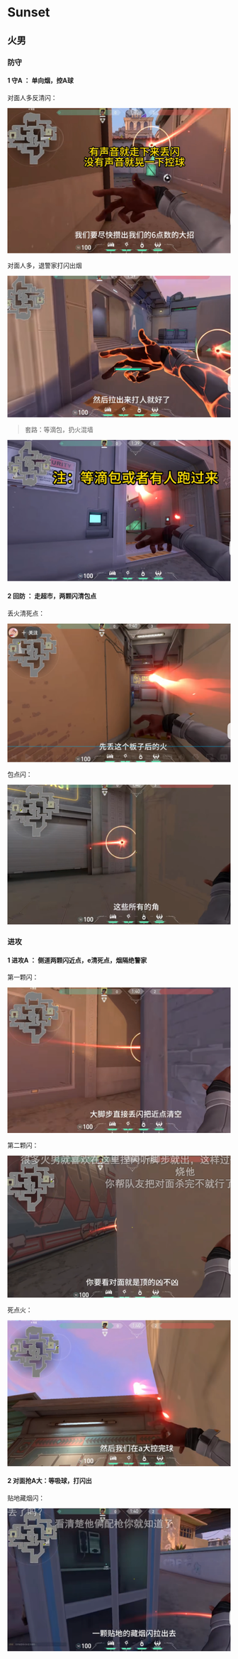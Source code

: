 # Sunset

## 火男

### 防守

#### 1 守A ： 单向烟，控A球

对面人多反清闪：

![alt text](image-4.png)

对面人多，退警家打闪出烟

![alt text](image-5.png)

> 套路：等滴包，扔火混墙

![alt text](image-8.png)

#### 2 回防 ： 走超市，两颗闪清包点

丢火清死点：

![alt text](image-6.png)

包点闪：

![alt text](image-7.png)

### 进攻

#### 1 进攻A ： 侧道两颗闪近点，e清死点，烟隔绝警家

第一颗闪：

![alt text](image.png)

第二颗闪：

![alt text](image-1.png)

死点火：

![alt text](image-2.png)

#### 2 对面抢A大：等吸球，打闪出

贴地藏烟闪：

![alt text](image-3.png)




 